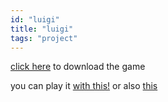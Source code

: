 ```yaml
---
id: "luigi"
title: "luigi"
tags: "project"
---
```


<a href="/files/luigi.gba">click here</a> to download the game


you can play it [with this!](https://gba.nicholas-vancise.dev/) or also [this](https://mgba.io/)
